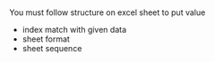 #

You must follow structure on excel sheet to put value

- index match with given data
- sheet format
- sheet sequence
